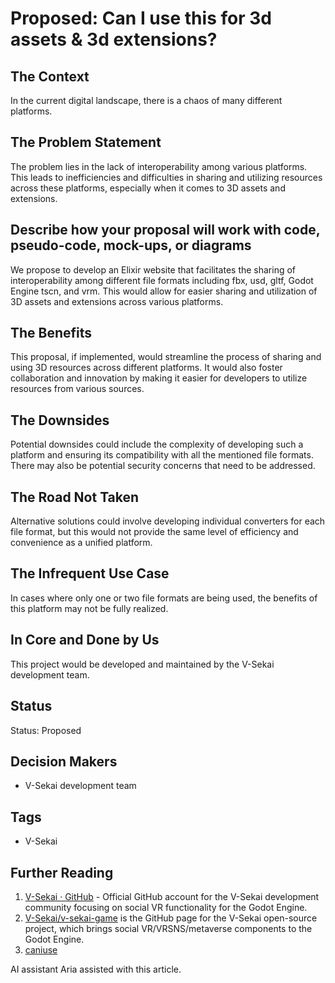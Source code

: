 # Proposed: Can I use this for 3d assets & 3d extensions?

## The Context

In the current digital landscape, there is a chaos of many different platforms.

## The Problem Statement

The problem lies in the lack of interoperability among various platforms. This leads to inefficiencies and difficulties in sharing and utilizing resources across these platforms, especially when it comes to 3D assets and extensions.

## Describe how your proposal will work with code, pseudo-code, mock-ups, or diagrams

We propose to develop an Elixir website that facilitates the sharing of interoperability among different file formats including fbx, usd, gltf, Godot Engine tscn, and vrm. This would allow for easier sharing and utilization of 3D assets and extensions across various platforms.

## The Benefits

This proposal, if implemented, would streamline the process of sharing and using 3D resources across different platforms. It would also foster collaboration and innovation by making it easier for developers to utilize resources from various sources.

## The Downsides

Potential downsides could include the complexity of developing such a platform and ensuring its compatibility with all the mentioned file formats. There may also be potential security concerns that need to be addressed.

## The Road Not Taken

Alternative solutions could involve developing individual converters for each file format, but this would not provide the same level of efficiency and convenience as a unified platform.

## The Infrequent Use Case

In cases where only one or two file formats are being used, the benefits of this platform may not be fully realized.

## In Core and Done by Us

This project would be developed and maintained by the V-Sekai development team.

## Status

Status: Proposed <!-- Draft | Proposed | Rejected | Accepted | Deprecated | Superseded by -->

## Decision Makers

- V-Sekai development team

## Tags

- V-Sekai

## Further Reading

1. [V-Sekai · GitHub](https://github.com/v-sekai) - Official GitHub account for the V-Sekai development community focusing on social VR functionality for the Godot Engine.
2. [V-Sekai/v-sekai-game](https://github.com/v-sekai/v-sekai-game) is the GitHub page for the V-Sekai open-source project, which brings social VR/VRSNS/metaverse components to the Godot Engine.
3. [caniuse](https://caniuse.com/)

AI assistant Aria assisted with this article.
